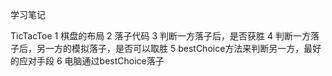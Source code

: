学习笔记

TicTacToe
1 棋盘的布局
2 落子代码
3 判断一方落子后，是否获胜
4 判断一方落子后，另一方的模拟落子，是否可以取胜
5 bestChoice方法来判断另一方，最好的应对手段
6 电脑通过bestChoice落子
